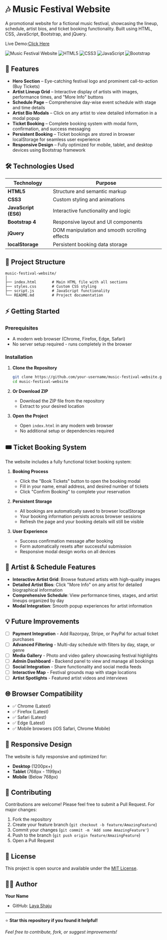 # 🎶 Music Festival Website

A promotional website for a fictional music festival, showcasing the lineup, schedule, artist bios, and ticket booking functionality. Built using HTML, CSS, JavaScript, Bootstrap, and jQuery.

Live Demo:[Click Here](https://laya-shaju.github.io/Music-Festival-Website/)


![Music Festival Website](https://img.shields.io/badge/Status-Complete-brightgreen) ![HTML5](https://img.shields.io/badge/HTML5-E34F26?logo=html5&logoColor=white) ![CSS3](https://img.shields.io/badge/CSS3-1572B6?logo=css3&logoColor=white) ![JavaScript](https://img.shields.io/badge/JavaScript-F7DF1E?logo=javascript&logoColor=black) ![Bootstrap](https://img.shields.io/badge/Bootstrap-7952B3?logo=bootstrap&logoColor=white)

## 🚀 Features

- **Hero Section** – Eye-catching festival logo and prominent call-to-action (Buy Tickets)
- **Artist Lineup Grid** – Interactive display of artists with images, performance times, and "More Info" buttons
- **Schedule Page** – Comprehensive day-wise event schedule with stage and time details
- **Artist Bio Modals** – Click on any artist to view detailed information in a modal popup
- **Ticket Booking** – Complete booking system with modal form, confirmation, and success messaging
- **Persistent Booking** – Ticket bookings are stored in browser localStorage for seamless user experience
- **Responsive Design** – Fully optimized for mobile, tablet, and desktop devices using Bootstrap framework

## 🛠️ Technologies Used

| Technology | Purpose |
|------------|---------|
| **HTML5** | Structure and semantic markup |
| **CSS3** | Custom styling and animations |
| **JavaScript (ES6)** | Interactive functionality and logic |
| **Bootstrap 4** | Responsive layout and UI components |
| **jQuery** | DOM manipulation and smooth scrolling effects |
| **localStorage** | Persistent booking data storage |

## 📂 Project Structure

```
music-festival-website/
│
├── index.html       # Main HTML file with all sections
├── styles.css       # Custom CSS styling
├── script.js        # JavaScript functionality
└── README.md        # Project documentation
```

## ⚡ Getting Started

### Prerequisites
- A modern web browser (Chrome, Firefox, Edge, Safari)
- No server setup required - runs completely in the browser

### Installation

1. **Clone the Repository**
   ```bash
   git clone https://github.com/your-username/music-festival-website.git
   cd music-festival-website
   ```

2. **Or Download ZIP**
   - Download the ZIP file from the repository
   - Extract to your desired location

3. **Open the Project**
   - Open `index.html` in any modern web browser
   - No additional setup or dependencies required

## 🎟️ Ticket Booking System

The website includes a fully functional ticket booking system:

1. **Booking Process**
   - Click the "Book Tickets" button to open the booking modal
   - Fill in your name, email address, and desired number of tickets
   - Click "Confirm Booking" to complete your reservation

2. **Persistent Storage**
   - All bookings are automatically saved to browser localStorage
   - Your booking information persists across browser sessions
   - Refresh the page and your booking details will still be visible

3. **User Experience**
   - Success confirmation message after booking
   - Form automatically resets after successful submission
   - Responsive modal design works on all devices

## 🎵 Artist & Schedule Features

- **Interactive Artist Grid**: Browse featured artists with high-quality images
- **Detailed Artist Bios**: Click "More Info" on any artist for detailed biographical information
- **Comprehensive Schedule**: View performance times, stages, and artist lineups organized by day
- **Modal Integration**: Smooth popup experiences for artist information

## 💡 Future Improvements

- [ ] **Payment Integration** - Add Razorpay, Stripe, or PayPal for actual ticket purchases
- [ ] **Advanced Filtering** - Multi-day schedule with filters by day, stage, or genre
- [ ] **Media Gallery** - Photo and video gallery showcasing festival highlights
- [ ] **Admin Dashboard** - Backend panel to view and manage all bookings
- [ ] **Social Integration** - Share functionality and social media feeds
- [ ] **Interactive Map** - Festival grounds map with stage locations
- [ ] **Artist Spotlights** - Featured artist videos and interviews

## 🌐 Browser Compatibility

- ✅ Chrome (Latest)
- ✅ Firefox (Latest)
- ✅ Safari (Latest)
- ✅ Edge (Latest)
- ✅ Mobile browsers (iOS Safari, Chrome Mobile)

## 📱 Responsive Design

The website is fully responsive and optimized for:
- **Desktop** (1200px+)
- **Tablet** (768px - 1199px)
- **Mobile** (Below 768px)

## 🤝 Contributing

Contributions are welcome! Please feel free to submit a Pull Request. For major changes:

1. Fork the repository
2. Create your feature branch (`git checkout -b feature/AmazingFeature`)
3. Commit your changes (`git commit -m 'Add some AmazingFeature'`)
4. Push to the branch (`git push origin feature/AmazingFeature`)
5. Open a Pull Request

## 📄 License

This project is open source and available under the [MIT License](LICENSE).

## 👨‍💻 Author

**Your Name**
- GitHub: [Laya Shaju](https://github.com/Laya-shaju)

---

⭐ **Star this repository if you found it helpful!**

*Feel free to contribute, fork, or suggest improvements!*

